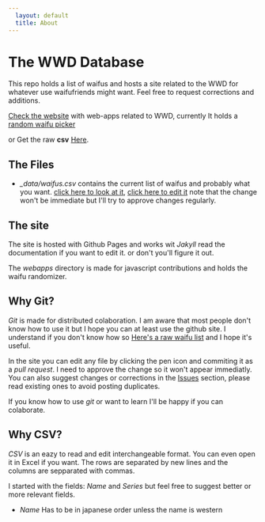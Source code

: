 ```yaml
---
  layout: default
  title: About
---
```

# The WWD Database
This repo holds a list of waifus and hosts a site related to the WWD for whatever
use waifufriends might want. Feel free to request corrections and additions. 

[Check the website][github-page] with web-apps related to WWD, currently It holds a [random waifu picker][random-picker]

or Get the raw **csv** [Here][waifu_raw].

## The Files
- *_data/waifus.csv* contains the current list of waifus and probably what you want.
  [click here to look at it][waifu_list], [click here to edit it][waifu_edit]
  note that the change won't be immediate but I'll try to approve changes
  regularly.

## The site
The site is hosted with Github Pages and works wit *Jakyll* read the documentation if you want to edit it. or don't you'll figure it out.

The *webapps* directory is made for javascript contributions and holds the waifu randomizer.

## Why Git?
*Git* is made for distributed colaboration. I am aware that most people don't
know how to use it but I hope you can at least use the github site.
I understand if you don't know how so [Here's a raw waifu list][waifu_raw] and I hope
it's useful.

In the site you can edit any file by clicking the pen icon and commiting it as
a *pull request*. I need to approve the change so it won't appear immediatly. 
You can also suggest changes or corrections in the [Issues][issues] section, 
please read existing ones to avoid posting duplicates. 

If you know how to use *git* or want to learn I'll be happy if you can colaborate.

## Why CSV?
*CSV* is an eazy to read and edit interchangeable format. You can even open it in Excel if you want.
The rows are separated by new lines and the columns are sepparated with commas. 

I started with the fields: *Name* and *Series* but feel free to suggest better
or more relevant fields.

- *Name* Has to be in japanese order unless the name is western

[download]: </_data/waifus.csv>
[waifu_list]: <https://github.com/shfg-wwd/wwd/blob/main/_data/waifus.csv>
[waifu_raw]: <https://raw.githubusercontent.com/shfg-wwd/wwd/main/_data/waifus.csv>
[waifu_edit]: <https://github.com/shfg-wwd/wwd/edit/main/_data/waifus.csv>
[issues]: <https://github.com/shfg-wwd/wwd/issues>
[github-page]:</>
[random-picker]:</webapps/random_waifu.html>

